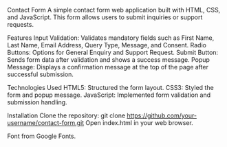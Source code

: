 Contact Form
A simple contact form web application built with HTML, CSS, and JavaScript. This form allows users to submit inquiries or support requests.

Features
Input Validation: Validates mandatory fields such as First Name, Last Name, Email Address, Query Type, Message, and Consent.
Radio Buttons: Options for General Enquiry and Support Request.
Submit Button: Sends form data after validation and shows a success message.
Popup Message: Displays a confirmation message at the top of the page after successful submission.

Technologies Used
HTML5: Structured the form layout.
CSS3: Styled the form and popup message.
JavaScript: Implemented form validation and submission handling.

Installation
Clone the repository:
git clone https://github.com/your-username/contact-form.git
Open index.html in your web browser.

Font from Google Fonts.
